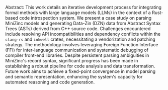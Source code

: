 Abstract: This work details an iterative development process for integrating formal methods with large language models (LLMs) in the context of a Rust-based code introspection system. We present a case study on parsing MiniZinc models and generating Data-Zin (DZN) data from Abstract Syntax Trees (ASTs) derived from C++ source code. Challenges encountered include resolving API incompatibilities and dependency conflicts within the `clang-rs` and `inkwell` crates, necessitating a vendorization and patching strategy. The methodology involves leveraging Foreign Function Interface (FFI) for inter-language communication and systematic debugging of compiler front-end libraries. Despite persistent parsing ambiguities in MiniZinc's record syntax, significant progress has been made in establishing a robust pipeline for code analysis and data transformation. Future work aims to achieve a fixed-point convergence in model parsing and semantic representation, enhancing the system's capacity for automated reasoning and code generation.
